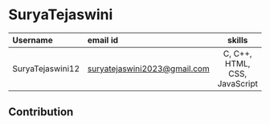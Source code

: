# SuryaTejaswini

| Username | email id | skills |
| :----- | :-------- | :----------------: |
| SuryaTejaswini12 | suryatejaswini2023@gmail.com | C, C++, HTML, CSS, JavaScript |

## Contribution
